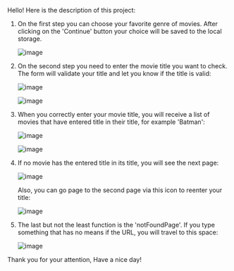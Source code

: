 
   Hello! Here is the description of this project:




1) On the first step you can choose your favorite genre of movies. After clicking on the 'Continue' button your choice will be saved to the local storage.
   
   ![image](https://github.com/FlameInBrains/Movie_Questionary/assets/134690495/199e7062-e2ed-4b3d-8f77-7b8481c583dc)




2) On the second step you need to enter the movie title you want to check. The form will validate your title and let you know if the title is valid:

   ![image](https://github.com/FlameInBrains/Movie_Questionary/assets/134690495/37fe7fdc-3d18-4418-9900-2cab3799096d)

   ![image](https://github.com/FlameInBrains/Movie_Questionary/assets/134690495/e13b6d90-cf83-47c9-95d4-da3d6f179055)




3) When you correctly enter your movie title, you will receive a list of movies that have entered title in their title, for example 'Batman':

   ![image](https://github.com/FlameInBrains/Movie_Questionary/assets/134690495/2c6950ab-f69e-4564-943c-cdafac1c100f)

   ![image](https://github.com/FlameInBrains/Movie_Questionary/assets/134690495/118a072c-2455-4993-96da-6f5835150d71)




4) If no movie has the entered title in its title, you will see the next page:

   ![image](https://github.com/FlameInBrains/Movie_Questionary/assets/134690495/1be460dc-5030-4730-a59a-a64da30853c2)

   Also, you can go page to the second page via this icon to reenter your title:

   ![image](https://github.com/FlameInBrains/Movie_Questionary/assets/134690495/196db841-9fc3-4ac4-add5-47700f4ae88d)




5) The last but not the least function is the 'notFoundPage'. If you type something that has no means if the URL, you will travel to this space:

   ![image](https://github.com/FlameInBrains/Movie_Questionary/assets/134690495/53135b29-bc17-4ff9-8a61-eee709b4f98d)





Thank you for your attention, Have a nice day!
